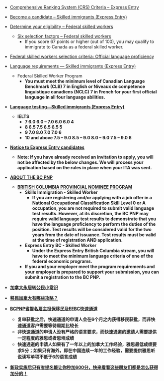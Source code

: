  - [Comprehensive Ranking System (CRS) Criteria – Express Entry](http://www.cic.gc.ca/english/express-entry/grid-crs.asp#a1)
 - [Become a candidate – Skilled immigrants (Express Entry)](http://www.cic.gc.ca/english/immigrate/skilled/candidate.asp)
 - [Determine your eligibility – Federal skilled workers](http://www.cic.gc.ca/english/immigrate/skilled/apply-who.asp)
    - [Six selection factors – Federal skilled workers](http://www.cic.gc.ca/english/immigrate/skilled/apply-factors.asp)
        - If you score 67 points or higher (out of 100), you may qualify to immigrate to Canada as a federal skilled worker.
 - [Federal skilled workers selection criteria: Official language proficiency](http://www.cic.gc.ca/english/resources/tools/language/work.asp)
 - [Language requirements — Skilled immigrants (Express Entry)](http://www.cic.gc.ca/english/immigrate/skilled/language.asp)
    - Federal Skilled Worker Program
        - <b>You must meet the minimum level of Canadian Language Benchmark (CLB) 7 in English or Niveaux de compétence linguistique canadiens (NCLC) 7 in French for your first official language in all four language abilities.<b>
 - [Language testing—Skilled immigrants (Express Entry)](http://www.cic.gc.ca/english/immigrate/skilled/language-testing.asp)
    - IELTS
        - 7	6.0	6.0 – 7.0	6.0	6.0	4
        - 8	6.5	7.5	6.5	6.5	5
        - 9	7.0	8.0	7.0	7.0	6
        - 10 and above	7.5 – 9.0	8.5 – 9.0	8.0 – 9.0	7.5 – 9.0	6
 - [Notice to Express Entry candidates](http://www.cic.gc.ca/english/department/media/notices/2016-11-19.asp)
    - Note: If you have already received an invitation to apply, you will not be affected by the below changes. We will process your application based on the rules in place when your ITA was sent.
 - [ABOUT THE BC PNP](https://www.welcomebc.ca/Immigrate-to-B-C/B-C-Provincial-Nominee-Program)
    - [BRITISH COLUMBIA PROVINCIAL NOMINEE PROGRAM](https://www.welcomebc.ca/getmedia/14a55c84-1301-4959-8a5d-888785a2ac2a/BC-PNP-Skills-Immigration-and-Express-Entry-BC-Program-Guide.aspx)
        - Skills Immigration - Skilled Worker
            - If you are registering and/or applying with a job offer in a National Occupational Classification Skill Level 0 or A occupation, you are not required to submit valid language test results. However, at its discretion, the BC PNP may require valid language test results to demonstrate that you have the language proficiency to perform the duties of the position. <b>Test results will be considered valid for the two years from the date of issuance. Test results must be valid at the time of registration AND application.<b>
        - Express Entry BC - Skilled Worker
            -  Under the Express Entry British Columbia stream, you will have to meet the minimum language criteria of one of the federal economic programs.
        - <b>If you and your employer meet the program requirements and your employer is prepared to support your submission, you can submit a registration to the BC PNP.<b>
 
 - [加拿大永居转公民小常识](http://sanwen8.cn/p/173UTuz.html)
 - [移民加拿大有哪些攻略？](https://www.zhihu.com/question/19684217)
 - [BCPNP省提名雇主担保移民及EEBC快速通道](http://sanwen8.cn/p/5fa5Dvd.html)
    - 复审获批之后，快速通道的申请人会在6个月之内获得移民获批，而非快速通道客户需要等待周期比较长
    - 非快速通道的申请人没有严格的语言要求，而快速通道的邀请人需要提供一定程度的雅思或者思培成绩  
    - 快速通道的申请人如果有了一年以上的加拿大工作经验，雅思最低成绩要求5分；如果只有海外，即在中国连续一年的工作经验，需要提供雅思听说读写单项不低于6的语言成绩
 - [新政实施后只有省提名能让你秒加600分，快来看看这些朋友们都是怎么获得加分的！](https://www.ishuo.cn/doc/eydzciqf.html)